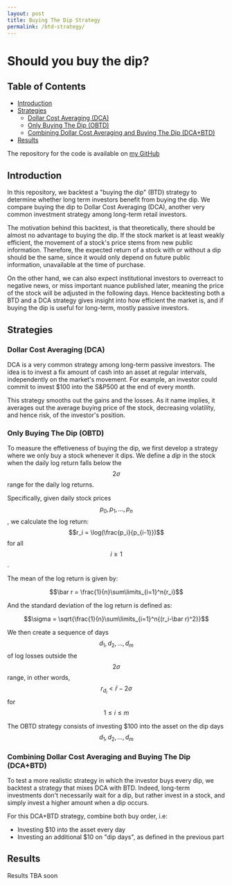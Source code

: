 ```yaml
---
layout: post
title: Buying The Dip Strategy
permalink: /btd-strategy/
---
```


# Should you buy the dip?

## Table of Contents

- [Introduction](#introduction)
- [Strategies](#strategies)
  - [Dollar Cost Averaging (DCA)](#dollar-cost-averaging-dca)
  - [Only Buying The Dip (OBTD)](#only-buying-the-dip-obtd)
  - [Combining Dollar Cost Averaging and Buying The Dip (DCA+BTD)](#combining-dollar-cost-averaging-and-buying-the-dip-dcabtd)
- [Results](#results)

The repository for the code is available on [my GitHub](https://github.com/Louis-Navarro/BuyTheDip)

## Introduction

In this repository, we backtest a "buying the dip" (BTD) strategy to determine whether long term investors benefit from buying the dip. We compare buying the dip to Dollar Cost Averaging (DCA), another very common investment strategy among long-term retail investors.

The motivation behind this backtest, is that theoretically, there should be almost no advantage to buying the dip. If the stock market is at least weakly efficient, the movement of a stock's price stems from new public information. Therefore, the expected return of a stock with or without a dip should be the same, since it would only depend on future public information, unavailable at the time of purchase.

On the other hand, we can also expect institutional investors to overreact to negative news, or miss important nuance published later, meaning the price of the stock will be adjusted in the following days. Hence backtesting both a BTD and a DCA strategy gives insight into how efficient the market is, and if buying the dip is useful for long-term, mostly passive investors.

## Strategies

### Dollar Cost Averaging (DCA)

DCA is a very common strategy among long-term passive investors. The idea is to invest a fix amount of cash into an asset at regular intervals, independently on the market's movement. For example, an investor could commit to invest $100 into the S&P500 at the end of every month.

This strategy smooths out the gains and the losses. As it name implies, it averages out the average buying price of the stock, decreasing volatility, and hence risk, of the investor's position.

### Only Buying The Dip (OBTD)

To measure the effetiveness of buying the dip, we first develop a strategy where we only buy a stock whenever it dips. We define a _dip_ in the stock when the daily log return falls below the $$2\sigma$$ range for the daily log returns.

Specifically, given daily stock prices $$p_0, p_1, ..., p_n$$, we calculate the log return: $$r_i = \log(\frac{p_i}{p_{i-1}})$$ for all $$i \ge 1$$.

The mean of the log return is given by:

$$\bar r = \frac{1}{n}\sum\limits_{i=1}^n{r_i}$$

And the standard deviation of the log return is defined as:

$$\sigma = \sqrt{\frac{1}{n}\sum\limits_{i=1}^n{(r_i-\bar r)^2}}$$

We then create a sequence of days $$d_1, d_2, ..., d_m$$ of log losses outside the $$2\sigma$$ range, in other words, $$r_{d_i} < \bar r - 2\sigma$$ for $$1\le i \le m$$

The OBTD strategy consists of investing $100 into the asset on the dip days $$d_1, d_2, ..., d_m$$

### Combining Dollar Cost Averaging and Buying The Dip (DCA+BTD)

To test a more realistic strategy in which the investor buys every dip, we backtest a strategy that mixes DCA with BTD. Indeed, long-term investments don't necessarily wait for a dip, but rather invest in a stock, and simply invest a higher amount when a dip occurs.

For this DCA+BTD strategy, combine both buy order, i.e:

- Investing $10 into the asset every day
- Investing an additional $10 on "dip days", as defined in the previous part

## Results

Results TBA soon
